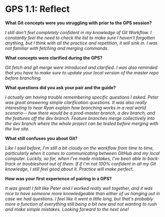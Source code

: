 # GPS 1.1: Reflect

**What Git concepts were you struggling with prior to the GPS session?**

*I still don't feel completely confident in my knowledge of Git Workflow. I constantly feel the need to check the list to make sure I haven't forgotten anything, but I think with all the practice and repetition, it will sink in. I was not familiar with fetching and merging commands.*

**What concepts were clarified during the GPS?**

*Git fetch and git merge were introduced and clarified. I was also reminded that you have to make sure to update your local version of the master repo before branching.*

**What questions did you ask your pair and the guide?**

*I actually am having trouble remembering specific questions I asked. Peter was great answering simple clarification questions. It was also really interesting to hear Ryan explain how branching works in a real world scenario-- how there would be a prod-master branch, a dev branch, and the features off the dev branch. Feature branches merge collectively into the dev branch where the whole project can be tested before merging with the live site.*

**What still confuses you about Git?**

*Like I said before, I'm still a bit cloudy on the workflow from time to time, particularly when it comes to communicating between GitHub and my local computer. Luckily, so far, when I've made mistakes, I've been able to back-track or troubleshoot out of them. If if I'm not 100% confident in all my Git knowledge, I still feel good about it. Practice will make perfect.*

**How was your first experience of pairing in a GPS?**

*It was great! I felt like Peter and I worked really well together, and it was nice to have someone more knowledgeable than either of us hanging out in case we had questions. I feel like it went a little long, but that's probably more a function of everything still being a bit new and not wanting to rush and make simple mistakes. Looking forward to the next one!*
